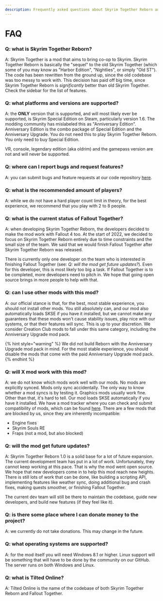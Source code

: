 ```yaml
---
description: Frequently asked questions about Skyrim Together Reborn and Fallout Together.
---
```


# FAQ

### Q: what is Skyrim Together Reborn?

A: Skyrim Together is a mod that aims to bring co-op to Skyrim. Skyrim Together Reborn is basically the "sequel" to the old Skyrim Together (which some of you may know as "Harbor Edition", "Nightlies", or simply "Old ST"). The code has been rewritten from the ground up, since the old codebase was too messy to work with. This decision has paid off big time, since Skyrim Together Reborn is _significantly_ better than old Skyrim Together. Check the sidebar for the list of features.

### Q: what platforms and versions are supported?

A: the **ONLY** version that is supported, and will most likely ever be supported, is Skyrim Special Edition on Steam, particularly version 1.6. The modding community has mislabeled this as "Anniversary Edition". Anniversary Edition is the combo package of Special Edition and the Anniversary Upgrade. You do not need this to play Skyrim Together Reborn. You only need to buy Special Edition.

VR, console, legendary edition (aka oldrim) and the gamepass version are not and will never be supported.

### Q: where can I report bugs and request features?

A: you can submit bugs and feature requests at our code repository [here](https://github.com/tiltedphoques/TiltedEvolution/issues).

### Q: what is the recommended amount of players?

A: while we do not have a hard player count limit in theory, for the best experience, we recommend that you play with 2 to 8 people.

### Q: what is the current status of Fallout Together?

A: when developing Skyrim Together Reborn, the developers decided to make the mod work with Fallout 4 too. At the start of 2022, we decided to focus on Skyrim Together Reborn entirely due to time constraints and the small size of the team. We said that we would finish Fallout Together after Skyrim Together Reborn was released.

There is currently only one developer on the team who is interested in finishing Fallout Together (see: _Q: will the mod get future updates?_). Even for this developer, this is most likely too big a task. If Fallout Together is to be completed, more developers need to pitch in. We hope that going open source brings in more people to help with that.

### Q: can I use other mods with this mod?

A: our official stance is that, for the best, most stable experience, you should not install other mods. You still absolutely can, and our mod also automatically loads SKSE if you have it installed, but we cannot make any guarantees that these mods won't cause stability issues, play nice with our systems, or that their features will sync. This is up to your discretion. We consider Creation Club mods to fall under this same category, including the Anniversary Upgrade mod pack.

{% hint style="warning" %}
We did not build Reborn with the Anniversary Upgrade mod pack in mind. For the most stable experience, you should disable the mods that come with the paid Anniversary Upgrade mod pack.
{% endhint %}

### Q: will X mod work with this mod?

A: we do not know which mods work well with our mods. No mods are explicitly synced. Mods only sync accidentally. The only way to know whether a mod syncs is by testing it. Graphics mods usually work fine. Other than that, it's hard to tell. Our mod loads SKSE automatically if you have it installed. We have a mod tracker where you can check and submit compatibility of mods, which can be found [here](https://github.com/tiltedphoques/Mod-Compatibility). There are a few mods that are blocked by us, since they are inherently incompatible:

* Engine fixes
* Skyrim Souls RE
* Fraps (not a mod, but also blocked)

### Q: will the mod get future updates?

A: Skyrim Together Reborn 1.0 is a solid base for a lot of future expansion. The current development team has put in a lot of work. Unfortunately, they cannot keep working at this pace. That is why the mod went open source. We hope that new developers come in to help this mod reach new heights. There is still lots of work that can be done, like building a scripting API, implementing features like weather sync, doing additional bug and crash fixes, making quests smoother, or finishing Fallout Together.

The current dev team will still be there to maintain the codebase, guide new developers, and build new features (if they feel like it).

### Q: is there some place where I can donate money to the project?

A: we currently do not take donations. This may change in the future.

### Q: what operating systems are supported?

A: for the mod itself you will need Windows 8.1 or higher. Linux support will be something that will have to be done by the community on our GitHub. The server runs on both Windows and Linux.

### Q: what is Tilted Online?

A: Tilted Online is the name of the codebase of both Skyrim Together Reborn and Fallout Together.
